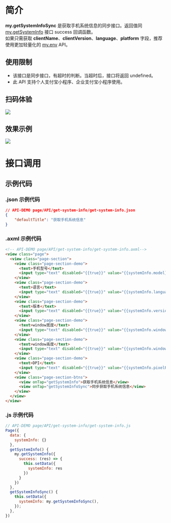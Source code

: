 
# 简介
**my.getSystemInfoSync** 是获取手机系统信息的同步接口。返回值同 [my.getSystemInfo](api/system-info) 接口 success 回调函数。<br />如果只需获取 **clientName**、**clientVersion**、**language**、**platform** 字段，推荐使用更加轻量化的 [my.env](https://opendocs.alipay.com/mini/api/env) API。

## 使用限制

- 该接口是同步接口，有超时的判断。当超时后，接口将返回 undefined。<br />
- 此 API 支持个人支付宝小程序、企业支付宝小程序使用。<br />

## 扫码体验
![](https://gw.alipayobjects.com/zos/skylark-tools/public/files/c41f07c34dc902ff60df5d282d248190.png#align=left&display=inline&height=158&margin=%5Bobject%20Object%5D&originHeight=158&originWidth=128&status=done&style=none&width=128)

## 效果示例
![](https://gw.alipayobjects.com/zos/skylark-tools/public/files/c11e1d00bdb3443f20011e0fd2e252f6.gif#align=left&display=inline&height=525&margin=%5Bobject%20Object%5D&originHeight=525&originWidth=300&status=done&style=none&width=300)

# 接口调用

## 示例代码

### .json  示例代码
```json
// API-DEMO page/API/get-system-info/get-system-info.json
{
    "defaultTitle": "获取手机系统信息"
}
```

### .axml 示例代码
```html
<!-- API-DEMO page/API/get-system-info/get-system-info.axml-->
<view class="page">
  <view class="page-section">
    <view class="page-section-demo">
      <text>手机型号</text>
      <input type="text" disabled="{{true}}" value="{{systemInfo.model}}"></input>
    </view>
    <view class="page-section-demo">
      <text>语言</text>
      <input type="text" disabled="{{true}}" value="{{systemInfo.language}}"></input>
    </view>
    <view class="page-section-demo">
      <text>版本</text>
      <input type="text" disabled="{{true}}" value="{{systemInfo.version}}"></input>
    </view>
    <view class="page-section-demo">
      <text>window宽度</text>
      <input type="text" disabled="{{true}}" value="{{systemInfo.windowWidth}}"></input>
    </view>
    <view class="page-section-demo">
      <text>window高度</text>
      <input type="text" disabled="{{true}}" value="{{systemInfo.windowHeight}}"></input>
    </view>
    <view class="page-section-demo">
      <text>DPI</text>
      <input type="text" disabled="{{true}}" value="{{systemInfo.pixelRatio}}"></input>
    </view>
    <view class="page-section-btns">
      <view onTap="getSystemInfo">获取手机系统信息</view>
      <view onTap="getSystemInfoSync">同步获取手机系统信息</view>
    </view>
  </view>
</view>
```

### .js 示例代码
```javascript
// API-DEMO page/API/get-system-info/get-system-info.js
Page({
  data: {
    systemInfo: {}
  },
  getSystemInfo() {
    my.getSystemInfo({
      success: (res) => {
        this.setData({
          systemInfo: res
        })
      }
    })
  },
  getSystemInfoSync() {
    this.setData({
      systemInfo: my.getSystemInfoSync(),
    });
  },
})
```
